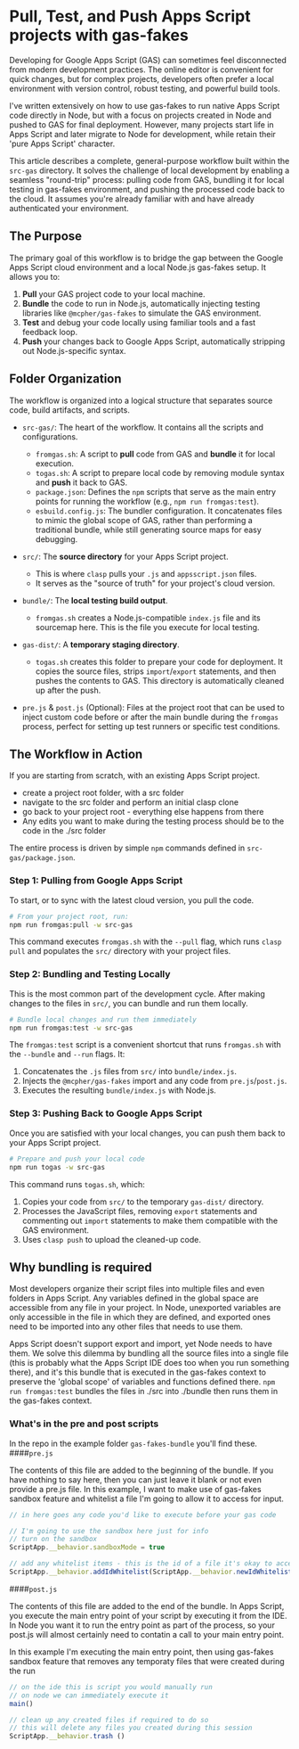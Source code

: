 #  Pull, Test, and Push Apps Script projects with gas-fakes

Developing for Google Apps Script (GAS) can sometimes feel disconnected from modern development practices. The online editor is convenient for quick changes, but for complex projects, developers often prefer a local environment with version control, robust testing, and powerful build tools. 

I've written extensively on how to use gas-fakes to run native Apps Script code directly in Node, but with a focus on projects created in Node and pushed to GAS for final deployment. However, many projects start life in Apps Script and later migrate to Node for development, while retain their 'pure Apps Script' character.

This article describes a complete, general-purpose workflow built within the `src-gas` directory. It solves the challenge of local development by enabling a seamless "round-trip" process: pulling code from GAS, bundling it for local testing in gas-fakes environment, and pushing the processed code back to the cloud. It assumes you're already familiar with and have already authenticated your environment.

## The Purpose

The primary goal of this workflow is to bridge the gap between the Google Apps Script cloud environment and a local Node.js gas-fakes setup. It allows you to:

1.  **Pull** your GAS project code to your local machine.
2.  **Bundle** the code to run in Node.js, automatically injecting testing libraries like `@mcpher/gas-fakes` to simulate the GAS environment.
3.  **Test** and debug your code locally using familiar tools and a fast feedback loop.
4.  **Push** your changes back to Google Apps Script, automatically stripping out Node.js-specific syntax.

## Folder Organization

The workflow is organized into a logical structure that separates source code, build artifacts, and scripts.

*   `src-gas/`: The heart of the workflow. It contains all the scripts and configurations.
    *   `fromgas.sh`: A script to **pull** code from GAS and **bundle** it for local execution.
    *   `togas.sh`: A script to prepare local code by removing module syntax and **push** it back to GAS.
    *   `package.json`: Defines the `npm` scripts that serve as the main entry points for running the workflow (e.g., `npm run fromgas:test`).
    *   `esbuild.config.js`: The bundler configuration. It concatenates files to mimic the global scope of GAS, rather than performing a traditional bundle, while still generating source maps for easy debugging.

*   `src/`: The **source directory** for your Apps Script project.
    *   This is where `clasp` pulls your `.js` and `appsscript.json` files.
    *   It serves as the "source of truth" for your project's cloud version.

*   `bundle/`: The **local testing build output**.
    *   `fromgas.sh` creates a Node.js-compatible `index.js` file and its sourcemap here. This is the file you execute for local testing.

*   `gas-dist/`: A **temporary staging directory**.
    *   `togas.sh` creates this folder to prepare your code for deployment. It copies the source files, strips `import`/`export` statements, and then pushes the contents to GAS. This directory is automatically cleaned up after the push.

*   `pre.js` & `post.js` (Optional): Files at the project root that can be used to inject custom code before or after the main bundle during the `fromgas` process, perfect for setting up test runners or specific test conditions.

## The Workflow in Action

If you are starting from scratch, with an existing Apps Script project.
- create a project root folder, with a src folder
- navigate to the src folder and perform an initial clasp clone
- go back to your project root - everything else happens from there
- Any edits you want to make during the testing process should be to the code in the ./src folder


The entire process is driven by simple `npm` commands defined in `src-gas/package.json`. 

### Step 1: Pulling from Google Apps Script

To start, or to sync with the latest cloud version, you pull the code.

```bash
# From your project root, run:
npm run fromgas:pull -w src-gas
```

This command executes `fromgas.sh` with the `--pull` flag, which runs `clasp pull` and populates the `src/` directory with your project files.

### Step 2: Bundling and Testing Locally

This is the most common part of the development cycle. After making changes to the files in `src/`, you can bundle and run them locally.

```bash
# Bundle local changes and run them immediately
npm run fromgas:test -w src-gas

```

The `fromgas:test` script is a convenient shortcut that runs `fromgas.sh` with the `--bundle` and `--run` flags. It:
1.  Concatenates the `.js` files from `src/` into `bundle/index.js`.
2.  Injects the `@mcpher/gas-fakes` import and any code from `pre.js`/`post.js`.
3.  Executes the resulting `bundle/index.js` with Node.js.

### Step 3: Pushing Back to Google Apps Script

Once you are satisfied with your local changes, you can push them back to your Apps Script project.

```bash
# Prepare and push your local code
npm run togas -w src-gas
```

This command runs `togas.sh`, which:
1.  Copies your code from `src/` to the temporary `gas-dist/` directory.
2.  Processes the JavaScript files, removing `export` statements and commenting out `import` statements to make them compatible with the GAS environment.
3.  Uses `clasp push` to upload the cleaned-up code.

## Why bundling is required

Most developers organize their script files into multiple files and even folders in Apps Script. Any variables defined in the global space are accessible from any file in your project. In Node, unexported variables are only accessible in the file in which they are defined, and exported ones need to be imported into any other files that needs to use them. 

Apps Script doesn't support export and import, yet Node needs to have them. We solve this dilemma by bundling all the source files into a single file (this is probably what the Apps Script IDE does too when you run something there), and it's this bundle that is executed in the gas-fakes context to preserve the 'global scope' of variables and functions defined there. `npm run fromgas:test` bundles the files in ./src into ./bundle then runs them in the gas-fakes context.

### What's in the pre and post scripts

In the repo in the example folder `gas-fakes-bundle` you'll find these.
####`pre.js`

The contents of this file are added to the beginning of the bundle. If you have nothing to say here, then you can just leave it blank or not even provide a pre.js file. In this example, I want to make use of gas-fakes sandbox feature and whitelist a file I'm going to allow it to access for input.
```javascript
// in here goes any code you'd like to execute before your gas code

// I'm going to use the sandbox here just for info
// turn on the sandbox
ScriptApp.__behavior.sandboxMode = true

// add any whitelist items - this is the id of a file it's okay to access
ScriptApp.__behavior.addIdWhitelist(ScriptApp.__behavior.newIdWhitelistItem('1JiDI-BN3cpjSyAvKPJ_7zRsrEbF0l02rUF6BisjLbqU'));
```


####`post.js`

The contents of this file are added to the end of the bundle. In Apps Script, you execute the main entry point of your script by executing it from the IDE. In Node you want it to run the entry point as part of the process, so your post.js will almost certainly need to contatin a call to your main entry point. 

In this example I'm executing the main entry point, then using gas-fakes sandbox feature that removes any temporaty files that were created during the run
```javascript
// on the ide this is script you would manually run
// on node we can immediately execute it
main()

// clean up any created files if required to do so
// this will delete any files you created during this session
ScriptApp.__behavior.trash ()
```
